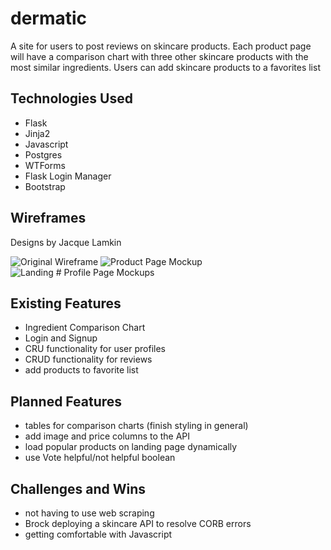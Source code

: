 # dermatic
A site for users to post reviews on skincare products. Each product page will have a comparison chart with three other skincare products with the most similar ingredients. Users can add skincare products to a favorites list

## Technologies Used

- Flask
- Jinja2
- Javascript
- Postgres
- WTForms
- Flask Login Manager
- Bootstrap

## Wireframes
Designs by Jacque Lamkin

![Original Wireframe](https://monosnap.com/image/hDlzUqGi5fg9QTiAFGgOuUZzpwydQ6.png) ![Product Page Mockup](https://monosnap.com/image/84rZ2D7DaQI3wcdVtTvHyHZYe78lRo.png)
![Landing # Profile Page Mockups](https://monosnap.com/image/DTtFPs60ECV9qDObfgqMloYiLAQ3kg.png)


## Existing Features

- Ingredient Comparison Chart
- Login and Signup
- CRU functionality for user profiles
- CRUD functionality for reviews
- add products to favorite list

## Planned Features

- tables for comparison charts (finish styling in general)
- add image and price columns to the API
- load popular products on landing page dynamically
- use Vote helpful/not helpful boolean

## Challenges and Wins
- not having to use web scraping
- Brock deploying a skincare API to resolve CORB errors
- getting comfortable with Javascript

